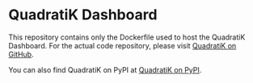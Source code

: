 # QuadratiK Dashboard

This repository contains only the Dockerfile used to host the QuadratiK Dashboard. For the actual code repository, please visit [QuadratiK on GitHub](https://github.com/rmj3197/QuadratiK). 

You can also find QuadratiK on PyPI at [QuadratiK on PyPI](https://pypi.org/project/QuadratiK/).